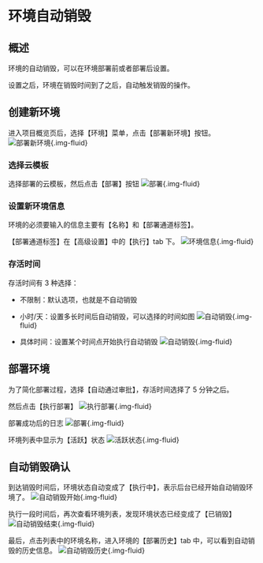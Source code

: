 # 环境自动销毁

## 概述

环境的自动销毁，可以在环境部署前或者部署后设置。

设置之后，环境在销毁时间到了之后，自动触发销毁的操作。

## 创建新环境

进入项目概览页后，选择【环境】菜单，点击【部署新环境】按钮。
![部署新环境](../images/env-auto-destroy-01.png){.img-fluid}

### 选择云模板

选择部署的云模板，然后点击【部署】按钮
![部署](../images/env-auto-destroy-02.png){.img-fluid}

### 设置新环境信息

环境的必须要输入的信息主要有【名称】和【部署通道标签】。

【部署通道标签】在【高级设置】中的【执行】tab 下。
![环境信息](../images/env-auto-destroy-03.png){.img-fluid}

### 存活时间

存活时间有 3 种选择：

- 不限制：默认选项，也就是不自动销毁
- 小时/天：设置多长时间后自动销毁，可以选择的时间如图
  ![自动销毁](../images/env-auto-destroy-04.png){.img-fluid}

- 具体时间：设置某个时间点开始执行自动销毁
  ![自动销毁](../images/env-auto-destroy-05.png){.img-fluid}

## 部署环境

为了简化部署过程，选择【自动通过审批】，存活时间选择了 5 分钟之后。

然后点击【执行部署】
![执行部署](../images/env-auto-destroy-06.png){.img-fluid}

部署成功后的日志
![部署](../images/env-auto-destroy-07.png){.img-fluid}

环境列表中显示为【活跃】状态
![活跃状态](../images/env-auto-destroy-08.png){.img-fluid}

## 自动销毁确认

到达销毁时间后，环境状态自动变成了【执行中】，表示后台已经开始自动销毁环境了。
![自动销毁开始](../images/env-auto-destroy-09.png){.img-fluid}

执行一段时间后，再次查看环境列表，发现环境状态已经变成了【已销毁】
![自动销毁结束](../images/env-auto-destroy-10.png){.img-fluid}

最后，点击列表中的环境名称，进入环境的【部署历史】tab 中，可以看到自动销毁的历史信息。
![自动销毁历史](../images/env-auto-destroy-11.png){.img-fluid}
